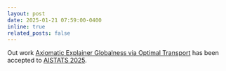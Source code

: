 ```yaml
---
layout: post
date: 2025-01-21 07:59:00-0400
inline: true
related_posts: false
---
```


Out work [Axiomatic Explainer Globalness via Optimal Transport](https://arxiv.org/pdf/2411.01126) has been accepted to [AISTATS 2025](https://virtual.aistats.org/Conferences/2025).
